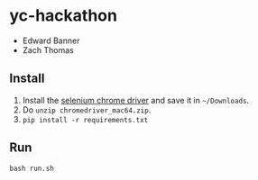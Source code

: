 # yc-hackathon

- Edward Banner
- Zach Thomas

## Install

1. Install the [selenium chrome driver](https://chromedriver.storage.googleapis.com/index.html?path=2.42/) and save it in `~/Downloads`.
2. Do `unzip chromedriver_mac64.zip`.
3. `pip install -r requirements.txt`

## Run

```
bash run.sh
```
